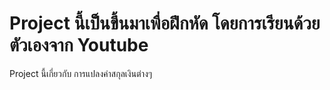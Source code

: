 # Project นี้เป็นขึ้นมาเพื่อฝึกหัด โดยการเรียนด้วยตัวเองจาก Youtube
Project นี้เกี่ยวกับ การแปลงค่าสกุลเงินต่างๆ
